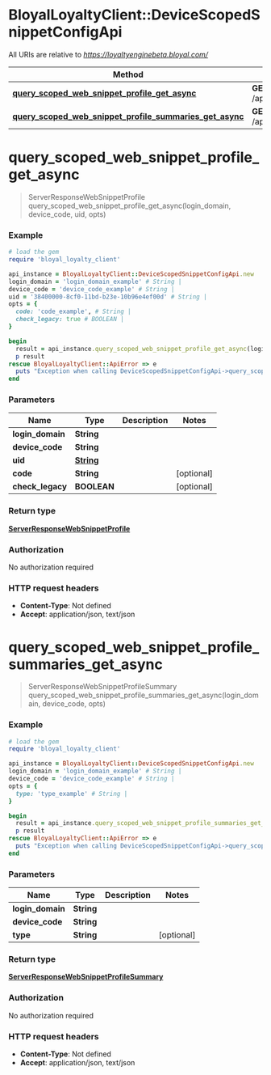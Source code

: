 # BloyalLoyaltyClient::DeviceScopedSnippetConfigApi

All URIs are relative to *https://loyaltyenginebeta.bloyal.com/*

Method | HTTP request | Description
------------- | ------------- | -------------
[**query_scoped_web_snippet_profile_get_async**](DeviceScopedSnippetConfigApi.md#query_scoped_web_snippet_profile_get_async) | **GET** /api/v4/{loginDomain}/{deviceCode}/snippets/websnippetprofiles/profile/{uid} | 
[**query_scoped_web_snippet_profile_summaries_get_async**](DeviceScopedSnippetConfigApi.md#query_scoped_web_snippet_profile_summaries_get_async) | **GET** /api/v4/{loginDomain}/{deviceCode}/snippets/websnippetprofiles/summaries | 

# **query_scoped_web_snippet_profile_get_async**
> ServerResponseWebSnippetProfile query_scoped_web_snippet_profile_get_async(login_domain, device_code, uid, opts)



### Example
```ruby
# load the gem
require 'bloyal_loyalty_client'

api_instance = BloyalLoyaltyClient::DeviceScopedSnippetConfigApi.new
login_domain = 'login_domain_example' # String | 
device_code = 'device_code_example' # String | 
uid = '38400000-8cf0-11bd-b23e-10b96e4ef00d' # String | 
opts = { 
  code: 'code_example', # String | 
  check_legacy: true # BOOLEAN | 
}

begin
  result = api_instance.query_scoped_web_snippet_profile_get_async(login_domain, device_code, uid, opts)
  p result
rescue BloyalLoyaltyClient::ApiError => e
  puts "Exception when calling DeviceScopedSnippetConfigApi->query_scoped_web_snippet_profile_get_async: #{e}"
end
```

### Parameters

Name | Type | Description  | Notes
------------- | ------------- | ------------- | -------------
 **login_domain** | **String**|  | 
 **device_code** | **String**|  | 
 **uid** | [**String**](.md)|  | 
 **code** | **String**|  | [optional] 
 **check_legacy** | **BOOLEAN**|  | [optional] 

### Return type

[**ServerResponseWebSnippetProfile**](ServerResponseWebSnippetProfile.md)

### Authorization

No authorization required

### HTTP request headers

 - **Content-Type**: Not defined
 - **Accept**: application/json, text/json



# **query_scoped_web_snippet_profile_summaries_get_async**
> ServerResponseWebSnippetProfileSummary query_scoped_web_snippet_profile_summaries_get_async(login_domain, device_code, opts)



### Example
```ruby
# load the gem
require 'bloyal_loyalty_client'

api_instance = BloyalLoyaltyClient::DeviceScopedSnippetConfigApi.new
login_domain = 'login_domain_example' # String | 
device_code = 'device_code_example' # String | 
opts = { 
  type: 'type_example' # String | 
}

begin
  result = api_instance.query_scoped_web_snippet_profile_summaries_get_async(login_domain, device_code, opts)
  p result
rescue BloyalLoyaltyClient::ApiError => e
  puts "Exception when calling DeviceScopedSnippetConfigApi->query_scoped_web_snippet_profile_summaries_get_async: #{e}"
end
```

### Parameters

Name | Type | Description  | Notes
------------- | ------------- | ------------- | -------------
 **login_domain** | **String**|  | 
 **device_code** | **String**|  | 
 **type** | **String**|  | [optional] 

### Return type

[**ServerResponseWebSnippetProfileSummary**](ServerResponseWebSnippetProfileSummary.md)

### Authorization

No authorization required

### HTTP request headers

 - **Content-Type**: Not defined
 - **Accept**: application/json, text/json



